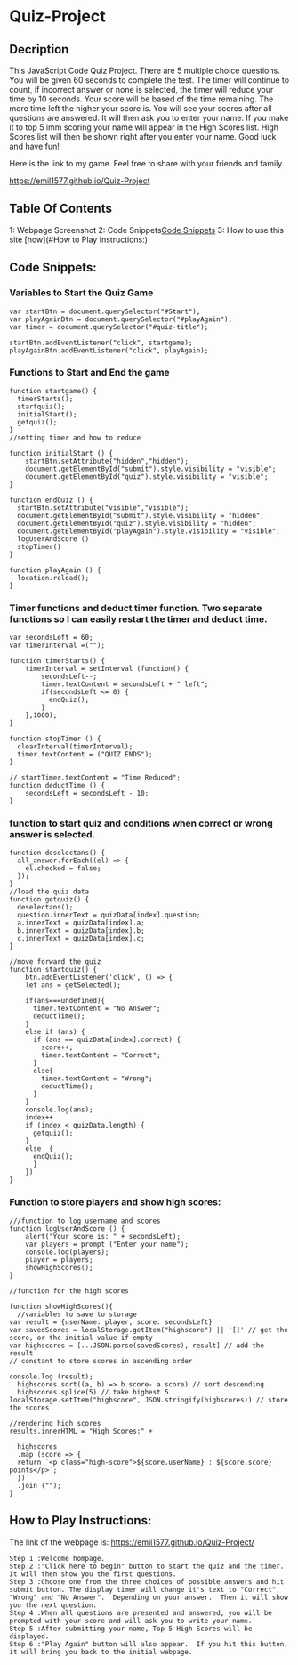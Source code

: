 # Quiz-Project

## Decription

This JavaScript Code Quiz Project.  There are 5 multiple choice questions. You will be given 60 seconds to complete the test.  The timer will continue to count,  if incorrect answer or none is selected, the timer will reduce your time by 10 seconds. Your score will be based of the time remaining.  The more time left the higher your score is.  You will see your scores after all questions are answered. It will then ask you to enter your name.  If you make it to top 5 imm scoring your name will appear in the High Scores list.  High Scores list will then be shown right after you enter your name.  Good luck and have fun!

Here is the link to my game.  Feel free to share with your friends and family.

https://emil1577.github.io/Quiz-Project


## Table Of Contents

1: Webpage Screenshot
2: Code Snippets[Code Snippets](https://github.com/Emil1577/Quiz-Project/blob/main/README.md#code-snippets)
3: How to use this site [how](#How to Play Instructions:)

## Code Snippets:

### Variables to Start the Quiz Game

    var startBtn = document.querySelector("#Start");
    var playAgainBtn = document.querySelector("#playAgain");  
    var timer = document.querySelector("#quiz-title");

    startBtn.addEventListener("click", startgame);
    playAgainBtn.addEventListener("click", playAgain);
    
### Functions to Start and End the game

    function startgame() {
      timerStarts();
      startquiz();
      initialStart();
      getquiz();
    }
    //setting timer and how to reduce

    function initialStart () {
        startBtn.setAttribute("hidden","hidden");
        document.getElementById("submit").style.visibility = "visible";
        document.getElementById("quiz").style.visibility = "visible";  
    }

    function endQuiz () {
      startBtn.setAttribute("visible","visible");
      document.getElementById("submit").style.visibility = "hidden";
      document.getElementById("quiz").style.visibility = "hidden";
      document.getElementById("playAgain").style.visibility = "visible";
      logUserAndScore ()
      stopTimer()
    }

    function playAgain () {
      location.reload();
    }

### Timer functions and deduct timer function.  Two separate functions so I can easily restart the timer and deduct time.

    var secondsLeft = 60;
    var timerInterval =("");

    function timerStarts() {
        timerInterval = setInterval (function() {
            secondsLeft--;
            timer.textContent = secondsLeft + " left";
            if(secondsLeft <= 0) {
              endQuiz();
            }
        },1000);
    }

    function stopTimer () {
      clearInterval(timerInterval);
      timer.textContent = ("QUIZ ENDS");
    }

    // startTimer.textContent = "Time Reduced";
    function deductTime () {
        secondsLeft = secondsLeft - 10;
    } 

### function to start quiz and conditions when correct or wrong answer is selected.

    function deselectans() {
      all_answer.forEach((el) => {
        el.checked = false;
      });
    }
    //load the quiz data
    function getquiz() {
      deselectans();
      question.innerText = quizData[index].question;
      a.innerText = quizData[index].a;
      b.innerText = quizData[index].b;
      c.innerText = quizData[index].c;
    }

    //move forward the quiz
    function startquiz() {
        btn.addEventListener('click', () => {
        let ans = getSelected();

        if(ans===undefined){
          timer.textContent = "No Answer";
          deductTime();
        }
        else if (ans) {
          if (ans == quizData[index].correct) {
            score++;
            timer.textContent = "Correct";
          }
          else{
            timer.textContent = "Wrong";
            deductTime();
          }
        }
        console.log(ans);
        index++
        if (index < quizData.length) {
          getquiz();
        } 
        else  {
          endQuiz();
          }
        })
    }
    
### Function to store players and show high scores:
    
    ///function to log username and scores
    function logUserAndScore () {
        alert("Your score is: " + secondsLeft); 
        var players = prompt ("Enter your name"); 
        console.log(players);
        player = players;
        showHighScores();
    }

    //function for the high scores

    function showHighScores(){
      //variables to save to storage
    var result = {userName: player, score: secondsLeft}
    var savedScores = localStorage.getItem("highscore") || '[]' // get the score, or the initial value if empty
    var highscores = [...JSON.parse(savedScores), result] // add the result
    // constant to store scores in ascending order

    console.log (result);
      highscores.sort((a, b) => b.score- a.score) // sort descending
      highscores.splice(5) // take highest 5
    localStorage.setItem("highscore", JSON.stringify(highscores)) // store the scores

    //rendering high scores
    results.innerHTML = "High Scores:" +

      highscores
      .map (score => {
      return `<p class="high-score">${score.userName} : ${score.score} points</p>`;
      }) 
      .join ("");
    }

## How to Play Instructions:

The link of the webpage is: https://emil1577.github.io/Quiz-Project/

    Step 1 :Welcome hompage.
    Step 2 :"Click here to begin" button to start the quiz and the timer.  It will then show you the first questions.
    Step 3 :Choose one from the three choices of possible answers and hit submit button. The display timer will change it's text to "Correct", "Wrong" and "No Answer".  Depending on your answer.  Then it will show you the next question.
    Step 4 :When all questions are presented and answered, you will be prompted with your score and will ask you to write your name. 
    Step 5 :After submitting your name, Top 5 High Scores will be displayed. 
    Step 6 :"Play Again" button will also appear.  If you hit this button, it will bring you back to the initial webpage.






